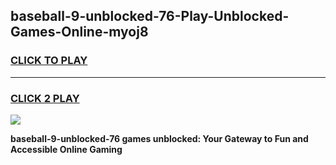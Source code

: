 
## baseball-9-unblocked-76-Play-Unblocked-Games-Online-myoj8
<h3>
<a href="https://premium76.site?title=baseball-9-unblocked-76&ref=25A">CLICK TO PLAY</a></h3>
<hr>

<h3>
<a href="https://premium76.site?title=baseball-9-unblocked-76&ref=25A">CLICK 2 PLAY</a>
  
</h3>

<a href="https://premium76.site?title=baseball-9-unblocked-76&ref=25A"><img src="https://clearcache.store/games.png"></a>


**baseball-9-unblocked-76 games unblocked: Your Gateway to Fun and Accessible Online Gaming**
